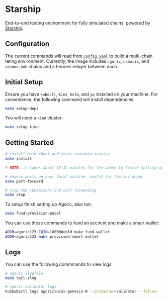# Starship 

End-to-end testing environment for fully simulated chains, powered by [Starship](https://docs.cosmology.zone/starship).


## Configuration

The current commands will read from [`config.yaml`](./config.yaml) to build a multi-chain teting environment. Currently, the image includes `agoric`, `osmosis`, and `cosmos-hub` chains and a hermes relayer between each.


## Initial Setup

Ensure you have `kubectl`, `kind`, `helm`, and `yq` installed on your machine. For convenience, the following command will install dependencies:

```sh
make setup-deps
```

You will need a `kind` cluster:

```sh
make setup-kind
```

## Getting Started

```sh
# install helm chart and start starship service
make install

# NOTE: it takes about 10-12 minutes for the above to finish setting up. Use `watch kubectl get pods` to confirm all pods are up and running before running the next command.

# expose ports on your local machine. useful for testing dapps
make port-forward

# stop the containers and port-forwarding
make stop
```

To setup finish setting up Agoric, also run:

```bash
make fund-provision-poool
```

You can use these commands to fund an account and make a smart wallet:
```bash
ADDR=agoric123 COIN=100000ubld make fund-wallet
ADDR=agoric123 make provision-smart-wallet
```

## Logs

You can use the following commmands to view logs:

```sh
# agoric slogfile
make tail-slog

# agoric validator logs
kubkubectl logs agoriclocal-genesis-0 --container=validator --follow
```
